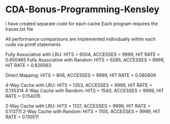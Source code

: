 # CDA-Bonus-Programming-Kensley
I have created separate code for each cache
Each program requires the traces.txt file

All performance comparisons are implemented individually within each code via printf statements

Fully Associative with LRU: HITS = 6504, ACCESSES = 9999, HIT RATE = 0.650465
Fully Associative with Random: HITS = 6265, ACCESSES = 9999, HIT RATE = 0.626563

Direct Mapping: HITS = 806, ACCESSES = 9999, HIT RATE = 0.080608

4-Way Cache with LRU: HITS = 1353, ACCESSES = 9999, HIT RATE = 0.135314
4-Way Cache with Random: HITS = 1540, ACCESSES = 9999, HIT RATE = 0.154015

2-Way Cache with LRU: HITS = 1137, ACCESSES = 9999, HIT RATE = 0.113711
2-Way Cache with Random: HITS = 1105, ACCESSES = 9999, HIT RATE = 0.110511
